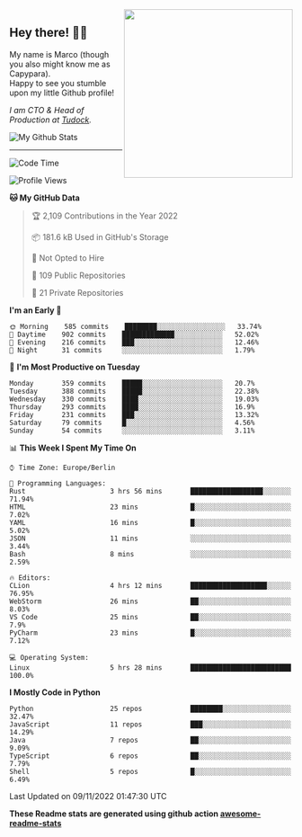 <img src="https://capypara.de/para_logo.png?a=13" align="right" width="300">

## Hey there! 👋🙃
My name is Marco (though you also might know me as Capypara).  
Happy to see you stumble upon my little Github profile!

*I am CTO & Head of Production at <a href="http://tudock.de">Tudock</a>.*


![My Github Stats](https://github-readme-stats.vercel.app/api?username=theCapypara&show_icons=true&title_color=8ea106&text_color=ffffff&icon_color=8ea106&bg_color=2F343F&hide_border=1)

---
<!--START_SECTION:waka-->
![Code Time](http://img.shields.io/badge/Code%20Time-1%2C898%20hrs%2056%20mins-blue)

![Profile Views](http://img.shields.io/badge/Profile%20Views-0-blue)

**🐱 My GitHub Data** 

> 🏆 2,109 Contributions in the Year 2022
 > 
> 📦 181.6 kB Used in GitHub's Storage 
 > 
> 🚫 Not Opted to Hire
 > 
> 📜 109 Public Repositories 
 > 
> 🔑 21 Private Repositories  
 > 
**I'm an Early 🐤** 

```text
🌞 Morning    585 commits    ████████░░░░░░░░░░░░░░░░░   33.74% 
🌆 Daytime    902 commits    █████████████░░░░░░░░░░░░   52.02% 
🌃 Evening    216 commits    ███░░░░░░░░░░░░░░░░░░░░░░   12.46% 
🌙 Night      31 commits     ░░░░░░░░░░░░░░░░░░░░░░░░░   1.79%

```
📅 **I'm Most Productive on Tuesday** 

```text
Monday       359 commits    █████░░░░░░░░░░░░░░░░░░░░   20.7% 
Tuesday      388 commits    █████░░░░░░░░░░░░░░░░░░░░   22.38% 
Wednesday    330 commits    ████░░░░░░░░░░░░░░░░░░░░░   19.03% 
Thursday     293 commits    ████░░░░░░░░░░░░░░░░░░░░░   16.9% 
Friday       231 commits    ███░░░░░░░░░░░░░░░░░░░░░░   13.32% 
Saturday     79 commits     █░░░░░░░░░░░░░░░░░░░░░░░░   4.56% 
Sunday       54 commits     ░░░░░░░░░░░░░░░░░░░░░░░░░   3.11%

```


📊 **This Week I Spent My Time On** 

```text
⌚︎ Time Zone: Europe/Berlin

💬 Programming Languages: 
Rust                     3 hrs 56 mins       ██████████████████░░░░░░░   71.94% 
HTML                     23 mins             █░░░░░░░░░░░░░░░░░░░░░░░░   7.02% 
YAML                     16 mins             █░░░░░░░░░░░░░░░░░░░░░░░░   5.02% 
JSON                     11 mins             ░░░░░░░░░░░░░░░░░░░░░░░░░   3.44% 
Bash                     8 mins              ░░░░░░░░░░░░░░░░░░░░░░░░░   2.59%

🔥 Editors: 
CLion                    4 hrs 12 mins       ███████████████████░░░░░░   76.95% 
WebStorm                 26 mins             ██░░░░░░░░░░░░░░░░░░░░░░░   8.03% 
VS Code                  25 mins             ██░░░░░░░░░░░░░░░░░░░░░░░   7.9% 
PyCharm                  23 mins             █░░░░░░░░░░░░░░░░░░░░░░░░   7.12%

💻 Operating System: 
Linux                    5 hrs 28 mins       █████████████████████████   100.0%

```

**I Mostly Code in Python** 

```text
Python                   25 repos            ████████░░░░░░░░░░░░░░░░░   32.47% 
JavaScript               11 repos            ███░░░░░░░░░░░░░░░░░░░░░░   14.29% 
Java                     7 repos             ██░░░░░░░░░░░░░░░░░░░░░░░   9.09% 
TypeScript               6 repos             ██░░░░░░░░░░░░░░░░░░░░░░░   7.79% 
Shell                    5 repos             █░░░░░░░░░░░░░░░░░░░░░░░░   6.49%

```



 Last Updated on 09/11/2022 01:47:30 UTC
<!--END_SECTION:waka-->

**These Readme stats are generated using github action [awesome-readme-stats](https://github.com/anmol098/waka-readme-stats)**

